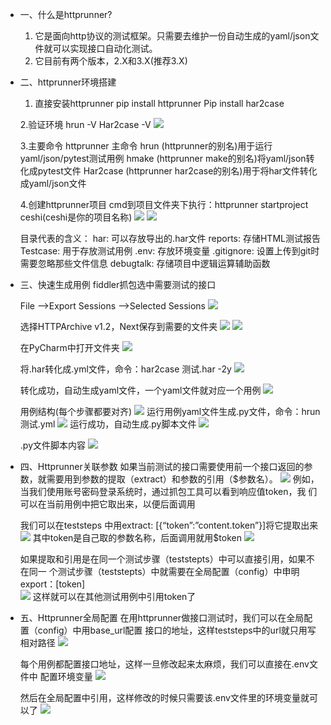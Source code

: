 - 一、什么是httprunner?
    1.	它是面向http协议的测试框架。只需要去维护一份自动生成的yaml/json文件就可以实现接口自动化测试。
    2.	它目前有两个版本，2.X和3.X(推荐3.X)

- 二、httprunner环境搭建
    1.  直接安装httprunner
    pip install httprunner
    Pip install har2case

    2.验证环境
    hrun -V
    Har2case -V
    ![](assets/httprunner简单使用文档/2021-12-13-16-21-40.png)

    3.主要命令
    httprunner   主命令
    hrun   (httprunner的别名)用于运行yaml/json/pytest测试用例
    hmake   (httprunner make的别名)将yaml/json转化成pytest文件
    Har2case   (httprunner har2case的别名)用于将har文件转化成yaml/json文件

    4.创建httprunner项目
    cmd到项目文件夹下执行：httprunner startproject ceshi(ceshi是你的项目名称)
    ![](assets/httprunner简单使用文档/2021-12-13-16-22-16.png)
    ![](assets/httprunner简单使用文档/2021-12-13-16-22-34.png)
 
    
    目录代表的含义：
    har: 可以存放导出的.har文件
    reports: 存储HTML测试报告
    Testcase: 用于存放测试用例
    .env: 存放环境变量
    .gitignore: 设置上传到git时需要忽略那些文件信息
    debugtalk:  存储项目中逻辑运算辅助函数
- 三、快速生成用例
  fiddler抓包选中需要测试的接口

    File -->Export Sessions -->Selected Sessions
    ![](assets/httprunner简单使用文档/2021-12-13-16-22-47.png)
 

    选择HTTPArchive v1.2，Next保存到需要的文件夹
    ![](assets/httprunner简单使用文档/2021-12-13-16-22-57.png)
    ![](assets/httprunner简单使用文档/2021-12-13-16-23-12.png)

 

 



    在PyCharm中打开文件夹
    ![](assets/httprunner简单使用文档/2021-12-13-16-23-20.png)
 



    将.har转化成.yml文件，命令：har2case 测试.har -2y
    ![](assets/httprunner简单使用文档/2021-12-13-16-23-31.png) 

    转化成功，自动生成yaml文件，一个yaml文件就对应一个用例
    ![](assets/httprunner简单使用文档/2021-12-13-16-24-18.png)


    用例结构(每个步骤都要对齐)
    ![](assets/httprunner简单使用文档/2021-12-13-16-24-25.png)
    运行用例yaml文件生成.py文件，命令：hrun 测试.yml
    ![](assets/httprunner简单使用文档/2021-12-13-16-24-34.png)
    运行成功，自动生成.py脚本文件
    ![](assets/httprunner简单使用文档/2021-12-13-16-24-40.png)

    .py文件脚本内容
    ![](assets/httprunner简单使用文档/2021-12-13-16-24-48.png)
- 四、Httprunner关联参数
    如果当前测试的接口需要使用前一个接口返回的参数，就需要用到参数的提取（extract）和参数的引用（$参数名）。
    ![](assets/httprunner简单使用文档/2021-12-13-16-25-01.png)
    例如，当我们使用账号密码登录系统时，通过抓包工具可以看到响应值token，我	们可以在当前用例中把它取出来，以便后面调用
    

    我们可以在teststeps	中用extract: [{“token”:”content.token”}]将它提取出来
    ![](assets/httprunner简单使用文档/2021-12-13-16-25-27.png)
    其中token是自己取的参数名称，后面调用就用$token
    ![](assets/httprunner简单使用文档/2021-12-13-16-25-35.png)

    如果提取和引用是在同一个测试步骤（teststepts）中可以直接引用，如果不在同一	个测试步骤（teststepts）中就需要在全局配置（config）中申明export：[token]	 
    ![](assets/httprunner简单使用文档/2021-12-13-16-25-47.png)
    这样就可以在其他测试用例中引用token了



- 五、Httprunner全局配置
    在用httprunner做接口测试时，我们可以在全局配置（config）中用base_url配置	接口的地址，这样teststeps中的url就只用写相对路径
    ![](assets/httprunner简单使用文档/2021-12-13-16-25-54.png)

    每个用例都配置接口地址，这样一旦修改起来太麻烦，我们可以直接在.env文件中	配置环境变量
    ![](assets/httprunner简单使用文档/2021-12-13-16-26-00.png)

    然后在全局配置中引用，这样修改的时候只需要该.env文件里的环境变量就可以了
    ![](assets/httprunner简单使用文档/2021-12-13-16-26-04.png)
